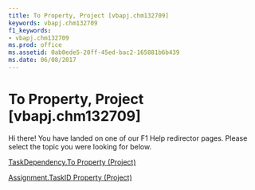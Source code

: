 ```yaml
---
title: To Property, Project [vbapj.chm132709]
keywords: vbapj.chm132709
f1_keywords:
- vbapj.chm132709
ms.prod: office
ms.assetid: 0ab0ede5-20ff-45ed-bac2-165881b6b439
ms.date: 06/08/2017
---
```



# To Property, Project [vbapj.chm132709]

Hi there! You have landed on one of our F1 Help redirector pages. Please select the topic you were looking for below.

[TaskDependency.To Property (Project)](http://msdn.microsoft.com/library/b2b26a7c-cbbd-c61c-a598-a04d9628fe0f%28Office.15%29.aspx)

[Assignment.TaskID Property (Project)](http://msdn.microsoft.com/library/71044e84-1388-1b9a-a374-d34f8cdef73b%28Office.15%29.aspx)


